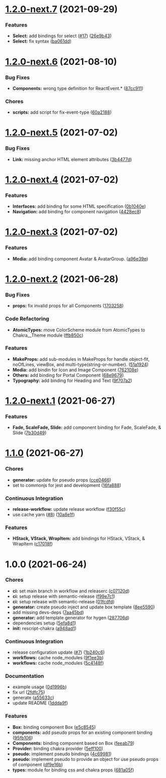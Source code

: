 # [1.2.0-next.7](https://github.com/ri7nz/rescript-chakra/compare/v1.2.0-next.6...v1.2.0-next.7) (2021-09-29)


### Features

* **Select:** add bindings for select ([#17](https://github.com/ri7nz/rescript-chakra/issues/17)) ([26e9b43](https://github.com/ri7nz/rescript-chakra/commit/26e9b43e1451aa978893da8f9df360f33743bde9))
* **Select:** fix syntax ([ba061dd](https://github.com/ri7nz/rescript-chakra/commit/ba061dd16a7cd63842ba6718c1b71b5a980744cd))

# [1.2.0-next.6](https://github.com/ri7nz/rescript-chakra/compare/v1.2.0-next.5...v1.2.0-next.6) (2021-08-10)


### Bug Fixes

* **Components:** wrong type definition for ReactEvent.* ([87cc911](https://github.com/ri7nz/rescript-chakra/commit/87cc91105f7d068e56c6a71348bf9dd45fbc60c9))


### Chores

* **scripts:** add script for fix-event-type ([60a2188](https://github.com/ri7nz/rescript-chakra/commit/60a21885b84e898306a4da6ad299540130a47543))

# [1.2.0-next.5](https://github.com/ri7nz/rescript-chakra/compare/v1.2.0-next.4...v1.2.0-next.5) (2021-07-02)


### Bug Fixes

* **Link:** missing anchor HTML element attributes ([3b4477d](https://github.com/ri7nz/rescript-chakra/commit/3b4477d53889ef597a17ce05724bf024d3d998a6))

# [1.2.0-next.4](https://github.com/ri7nz/rescript-chakra/compare/v1.2.0-next.3...v1.2.0-next.4) (2021-07-02)


### Features

* **Interfaces:** add binding for some HTML specification ([0b1040e](https://github.com/ri7nz/rescript-chakra/commit/0b1040e900a6097c016fbf782134e28669497914))
* **Navigation:** add binding for component navigation ([4428ec8](https://github.com/ri7nz/rescript-chakra/commit/4428ec87d0d2c66e3f6ec09142a26cd569878588))

# [1.2.0-next.3](https://github.com/ri7nz/rescript-chakra/compare/v1.2.0-next.2...v1.2.0-next.3) (2021-07-02)


### Features

* **Media:** add binding component Avatar & AvatarGroup. ([a96e39e](https://github.com/ri7nz/rescript-chakra/commit/a96e39e31a151ac3926fa8eed20c8ae170a02f49))

# [1.2.0-next.2](https://github.com/ri7nz/rescript-chakra/compare/v1.2.0-next.1...v1.2.0-next.2) (2021-06-28)


### Bug Fixes

* **props:** fix invalid props for all Components ([1703258](https://github.com/ri7nz/rescript-chakra/commit/170325885b7a23fd3f333700505ba78c07d6b70d))


### Code Refactoring

* **AtomicTypes:** move ColorScheme module from AtomicTypes to Chakra__Theme module ([ffb850c](https://github.com/ri7nz/rescript-chakra/commit/ffb850cb1588b65c200c9fdbedd5af6e0233f375))


### Features

* **MakeProps:** add sub-modules in MakeProps for handle object-fit, noOfLines, viewBox, and multi-type(string-or-number). ([51a1924](https://github.com/ri7nz/rescript-chakra/commit/51a192426df328bf53aa47b75edc36cb3c7e5cc6))
* **Media:** add bindin for Icon and Image Component ([762108e](https://github.com/ri7nz/rescript-chakra/commit/762108e3f7da13f863fefea976237a537d993028))
* **Others:** add binding for Portal Component ([68e9679](https://github.com/ri7nz/rescript-chakra/commit/68e967915c9a09d1a7978747438571f8cfe102ac))
* **Typography:** add binding for Heading and Text ([9f707a2](https://github.com/ri7nz/rescript-chakra/commit/9f707a2b27b0e1b8ce9d182903711094bd0937e3))

# [1.2.0-next.1](https://github.com/ri7nz/rescript-chakra/compare/v1.1.0...v1.2.0-next.1) (2021-06-27)


### Features

* **Fade, ScaleFade, Slide:** add component binding for Fade, ScaleFade, & Slide ([7b30d49](https://github.com/ri7nz/rescript-chakra/commit/7b30d4945058a1ab28a361c7d993df123567d60f))

# [1.1.0](https://github.com/ri7nz/rescript-chakra/compare/v1.0.0...v1.1.0) (2021-06-27)


### Chores

* **generator:** update for pseudo props ([cce0466](https://github.com/ri7nz/rescript-chakra/commit/cce0466594e7aefc8658367360a66aeade7b2c18))
* set to commonjs for jest and development ([16fa888](https://github.com/ri7nz/rescript-chakra/commit/16fa888bdf1c6f067d1bf3fb1703147678d6c36d))


### Continuous Integration

* **release-workflow:** update release workflow ([f30f55c](https://github.com/ri7nz/rescript-chakra/commit/f30f55ce50ce0716ff7c5f268a42489a093dbf5a))
* use cache yarn ([#8](https://github.com/ri7nz/rescript-chakra/issues/8)) ([10a8e1f](https://github.com/ri7nz/rescript-chakra/commit/10a8e1f60d828df2b3971f7f44b1570d9ce757be))


### Features

* **HStack, VStack, WrapItem:** add bindings for HStack, VStack, & WrapItem ([c17018f](https://github.com/ri7nz/rescript-chakra/commit/c17018f186da0f6fdcd83f58966908bf56d66d98))

# 1.0.0 (2021-06-24)


### Chores

* **ci:** set main branch in workflow and releaserc ([c07120d](https://github.com/ri7nz/rescript-chakra/commit/c07120dc4903d02087fabf6698d4fc3cdf3e5a0e))
* **ci:** setup release with semantic-release ([f99e7c1](https://github.com/ri7nz/rescript-chakra/commit/f99e7c11ff773ada4fc4d93cdb63083d119291f7))
* **ci:** setup release with semantic-release ([01fcdfd](https://github.com/ri7nz/rescript-chakra/commit/01fcdfdf5dd41ca829401d2433ba97efec24f8ea))
* **generator:** create pseudo inject and update box template ([8ee5590](https://github.com/ri7nz/rescript-chakra/commit/8ee55909d33111bdb2f66256fa5ca3a0243d476f))
* add missing devs-deps ([7aa45bd](https://github.com/ri7nz/rescript-chakra/commit/7aa45bd27eb8bdd53ff687597955fdf2c18c37df))
* **generator:** add template generator for hygen ([287706d](https://github.com/ri7nz/rescript-chakra/commit/287706dba604b6d73abab464c6d3eae8b4e4595e))
* dependencies setup ([5efa8d1](https://github.com/ri7nz/rescript-chakra/commit/5efa8d14eb8552a4c31b5d4412422cc9657dfc05))
* **init:** rescript-chakra ([a948ad1](https://github.com/ri7nz/rescript-chakra/commit/a948ad1e2785dc298332a7de13d9812393d4845b))


### Continuous Integration

* release configuration update ([#7](https://github.com/ri7nz/rescript-chakra/issues/7)) ([1b240c6](https://github.com/ri7nz/rescript-chakra/commit/1b240c6ae9a28bb6ab7e3e430ce83cd11b9e006f))
* **workflows:** cache node_modules ([9f1ee3b](https://github.com/ri7nz/rescript-chakra/commit/9f1ee3b94a3fb71ef2b44a06ec4eeef75744469a))
* **workflows:** cache node_modules ([5c4148f](https://github.com/ri7nz/rescript-chakra/commit/5c4148f24ecd039b2cccc1ba2409c64007ab872f))


### Documentation

* example usage ([0d1996b](https://github.com/ri7nz/rescript-chakra/commit/0d1996b9316150eab6b42a1336781d45fb52a1c8))
* fix url ([2fdfc75](https://github.com/ri7nz/rescript-chakra/commit/2fdfc754b8641e84efc5de6e1084c13748a5dc23))
* generate ([a55633c](https://github.com/ri7nz/rescript-chakra/commit/a55633c3a5d685355167091836b3f10acd738e69))
* update README ([1ddda9f](https://github.com/ri7nz/rescript-chakra/commit/1ddda9f615020deb1fe4bce0fac37bac9973a61d))


### Features

* **Box:** binding component Box ([e5c8545](https://github.com/ri7nz/rescript-chakra/commit/e5c8545fd3a25150c61df6d98fdbceaf258b70bc))
* **components:** add pseudo props for an existing component binding ([95fb106](https://github.com/ri7nz/rescript-chakra/commit/95fb1069b21e1b801dd8cf465781eca881a0a697))
* **Components:** binding component based on Box ([feeab79](https://github.com/ri7nz/rescript-chakra/commit/feeab793d9791a84db0555f3d0badf4b20a1262a))
* **Provider:** binding chakra provider ([5eff100](https://github.com/ri7nz/rescript-chakra/commit/5eff100c04651c4b6a6f207d40aef24c0f136678))
* **pseudo:** implement pseudo bindings ([4c69981](https://github.com/ri7nz/rescript-chakra/commit/4c6998196ac067b57737c21de61f1b8b41e3d2a8))
* **pseudo:** implement pseudo to provide an object for use pseudo props of component ([df9e16b](https://github.com/ri7nz/rescript-chakra/commit/df9e16bea96adb9c42febd46d9c7f7a422a62cda))
* **types:** module for binding css and chakra props ([681a05f](https://github.com/ri7nz/rescript-chakra/commit/681a05f6064b33d6e6f3e1dce5562eddb6712ad2))
